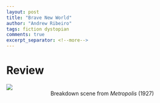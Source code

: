 ```yaml
---
layout: post
title: "Brave New World"
author: "Andrew Ribeiro"
tags: fiction dystopian
comments: true
excerpt_separator: <!--more-->
---
```



# Review
<img src="moloch.jpg">
<center>Breakdown scene from <i>Metropolis</i> (1927)</center>
<br/>

